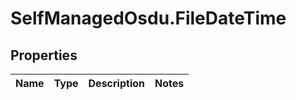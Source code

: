 # SelfManagedOsdu.FileDateTime

## Properties
Name | Type | Description | Notes
------------ | ------------- | ------------- | -------------


